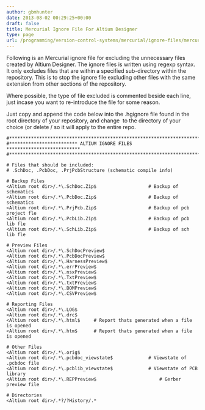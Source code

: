 ```yaml
---
author: gbmhunter
date: 2013-08-02 00:29:25+00:00
draft: false
title: Mercurial Ignore File For Altium Designer
type: page
url: /programming/version-control-systems/mercurial/ignore-files/mercurial-ignore-file-for-altium-designer
---
```


Following is an Mercurial ignore file for excluding the unnecessary files created by Altium Designer. The ignore files is written using regexp syntax. It only excludes files that are within a specified sub-directory within the repository. This is to stop the ignore file excluding other files with the same extension from other sections of the repository.

Where possible, the type of file excluded is commented beside each line, just incase you want to re-introduce the file for some reason.

Just copy and append the code below into the .hgignore file found in the root directory of your repository, and change <Altium root dir> to the directory of your choice (or delete <Altium root dir>/ so it will apply to the entire repo.

```    
#*************************************************************************
#************************* ALTIUM IGNORE FILES ***************************
#*************************************************************************

# Files that should be included:
# .SchDoc, .PcbDoc, .PrjPcbStructure (schematic compile info)

# Backup Files
<Altium root dir>/.*\.SchDoc.Zip$					# Backup of schematics
<Altium root dir>/.*\.PcbDoc.Zip$					# Backup of schematics
<Altium root dir>/.*\.PrjPcb.Zip$					# Backup of pcb project fle
<Altium root dir>/.*\.PcbLib.Zip$					# Backup of pcb lib fle
<Altium root dir>/.*\.SchLib.Zip$					# Backup of sch lib fle

# Preview Files
<Altium root dir>/.*\.SchDocPreview$
<Altium root dir>/.*\.PcbDocPreview$
<Altium root dir>/.*\.HarnessPreview$
<Altium root dir>/.*\.errPreview$
<Altium root dir>/.*\.nsxPreview$
<Altium root dir>/.*\.TxtPreview$
<Altium root dir>/.*\.txtPreview$
<Altium root dir>/.*\.BOMPreview$
<Altium root dir>/.*\.CSVPreview$

# Reporting Files
<Altium root dir>/.*\.LOG$
<Altium root dir>/.*\.drc$
<Altium root dir>/.*\.html$		# Report thats generated when a file is opened       
<Altium root dir>/.*\.htm$		# Report thats generated when a file is opened                

# Other Files
<Altium root dir>/.*\.orig$
<Altium root dir>/.*\.pcbdoc_viewstate$				# Viewstate of .pcbdoc file
<Altium root dir>/.*\.pcblib_viewstate$				# Viewstate of PCB library
<Altium root dir>/.*\.REPPreview$						# Gerber preview file

# Directories
<Altium root dir>/.*?/?History/.*
```